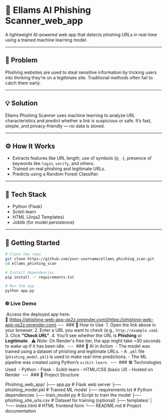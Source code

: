 # 🔐 Ellams AI Phishing Scanner_web_app

A lightweight AI-powered web app that detects phishing URLs in real-time using a trained machine learning model.

---

## 🚨 Problem

Phishing websites are used to steal sensitive information by tricking users into thinking they’re on a legitimate site. Traditional methods often fail to catch them early.

---

## 💡 Solution

Ellams Phishing Scanner uses machine learning to analyze URL characteristics and predict whether a link is suspicious or safe. It’s fast, simple, and privacy-friendly — no data is stored.

---

## ⚙️ How It Works

- Extracts features like URL length, use of symbols (`@`, `-`), presence of keywords like `login`, `verify`, and others.
- Trained on real phishing and legitimate URLs.
- Predicts using a Random Forest Classifier.

---

## 🧠 Tech Stack

- Python (Flask)
- Scikit-learn
- HTML (Jinja2 Templates)
- Joblib (for model persistence)

---

## 🚀 Getting Started

```bash
# Clone the repo
git clone https://github.com/your-username/ellams_phishing_scan.git
cd ellams_phishing_scan

# Install dependencies
pip install -r requirements.txt

# Run the app
python app.py


```

### 🌐 Live Demo
‎
‎Access the deployed app here:  
‎🔗 [https://phishing-web-app-qs2z.onrender.com](https://phishing-web-app-qs2z.onrender.com)
‎
‎---
‎
‎### 🚀 How to Use
‎
‎1. Open the link above in your browser.
‎2. Enter a URL you want to check (e.g., `http://example.com`).
‎3. Click **"Check URL"**.
‎4. You'll see whether the URL is **Phishing** or **Legitimate**.
‎
‎⚠️ *Note:* On Render's free tier, the app might take ~30 seconds to wake up if it has been idle.
‎
‎---
‎
‎### 🧠 AI in Action
‎
‎- The model was trained using a dataset of phishing and legitimate URLs.
‎- A `.pkl` file (`phishing_model.pkl`) is used to make real-time predictions.
‎- The ML pipeline was created using Python’s `scikit-learn`.
‎
‎---
‎
‎### 🛠️ Technologies Used
‎
‎- Python
‎- Flask
‎- Scikit-learn
‎- HTML/CSS (basic UI)
‎- Hosted on Render
‎
‎---
‎
‎### 📁 Project Structure


Phishing_web_app/
├── app.py                 # Flask web server
├── phishing_model.pkl     # Trained ML model
├── requirements.txt       # Python dependencies
├── train_model.py         # Script to train the model
├── phishing_site_urls.csv # Dataset for training (optional)
├── templates/
│   └── index.html         # HTML frontend form
└── README.md              # Project documentation

